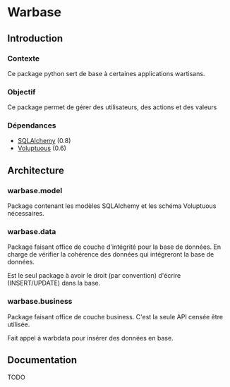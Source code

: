 Warbase
=======

Introduction
------------

### Contexte

Ce package python sert de base à certaines applications wartisans.

### Objectif

Ce package permet de gérer des utilisateurs, des actions et des valeurs

### Dépendances

* [SQLAlchemy](http://hg.sqlalchemy.org/sqlalchemy) (0.8)
* [Voluptuous](https://github.com/alecthomas/voluptuous) (0.6)

Architecture
------------

### warbase.model

Package contenant les modèles SQLAlchemy et les schéma Voluptuous nécessaires.

### warbase.data

Package faisant office de couche d'intégrité pour la base de données. En charge
de vérifier la cohérence des données qui intégreront la base de données.

Est le seul package à avoir le droit (par convention) d'écrire (INSERT/UPDATE)
dans la base.

### warbase.business

Package faisant office de couche business. C'est la seule API censée être
utilisée.

Fait appel à warbdata pour insérer des données en base.

Documentation
-------------

TODO
